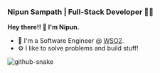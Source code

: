 ### Nipun Sampath | Full-Stack Developer 👨‍💻

**Hey there!! 👋 I'm Nipun.**

- 💼 I'm a Software Engineer @ [WSO2](https://github.com/wso2).
- ⚙️ I like to solve problems and build stuff!


  
<picture>
  <source media="(prefers-color-scheme: dark)" srcset="https://raw.githubusercontent.com/nipunsampath/nipunsampath/output/github-contribution-grid-snake-dark.svg">
  <source media="(prefers-color-scheme: light)" srcset="[github-snake.sv](https://raw.githubusercontent.com/nipunsampath/nipunsampath/output/github-contribution-grid-snake.svg)g">
  <img alt="github-snake" src="github-snake.svg">
</picture>

<!--
**nipunsampath/nipunsampath** is a ✨ _special_ ✨ repository because its `README.md` (this file) appears on your GitHub profile.

Here are some ideas to get you started:

- 🔭 I’m currently working on ...
- 🌱 I’m currently learning ...
- 👯 I’m looking to collaborate on ...
- 🤔 I’m looking for help with ...
- 💬 Ask me about ...
- 📫 How to reach me: ...
- 😄 Pronouns: ...
- ⚡ Fun fact: ...
-->
